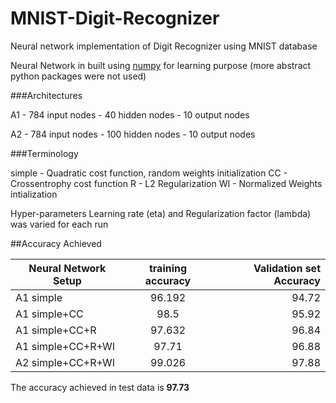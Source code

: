 # MNIST-Digit-Recognizer
Neural network implementation of Digit Recognizer using MNIST database

Neural Network in built using [numpy](http://www.numpy.org/) for learning purpose (more abstract python packages were not used) 

###Architectures

A1 - 784 input nodes - 40 hidden nodes - 10 output nodes

A2 - 784 input nodes - 100 hidden nodes - 10 output nodes

###Terminology

simple - Quadratic cost function, random weights initialization
CC - Crossentrophy cost function
R - L2 Regularization
WI - Normalized Weights intialization

Hyper-parameters Learning rate (eta) and Regularization factor (lambda) was varied for each run

##Accuracy Achieved

| Neural Network Setup      | training accuracy           | Validation set Accuracy  |
| ------------------------- |:---------------------------:| ------------------------:|
| A1 simple                 | 96.192                      | 94.72                    |
| A1 simple+CC              | 98.5                        | 95.92                    |
| A1 simple+CC+R            | 97.632                      | 96.84                    |
| A1 simple+CC+R+WI         | 97.71                       | 96.88                    |
| A2 simple+CC+R+WI         | 99.026                      | 97.88                    |

The accuracy achieved in test data is __97.73__
